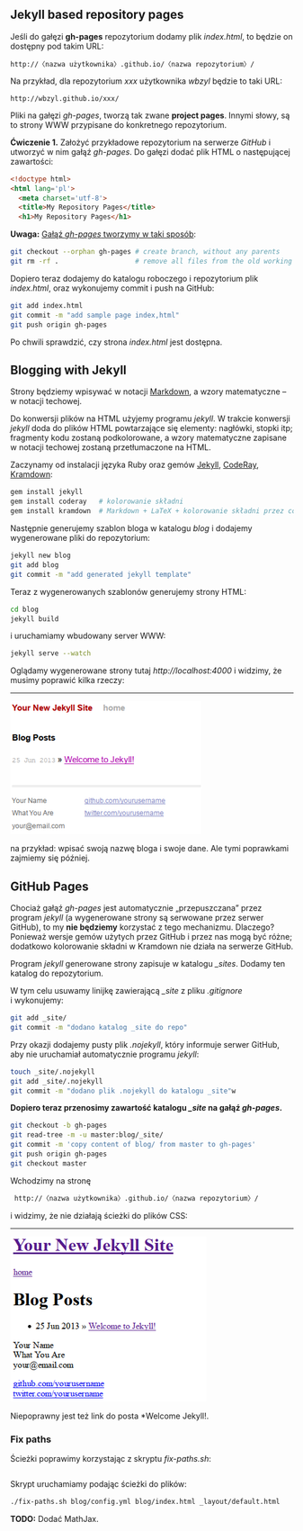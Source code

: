 ## Jekyll based repository pages

Jeśli do gałęzi **gh-pages** repozytorium dodamy plik *index.html*,
to będzie on dostępny pod takim URL:

    http://〈nazwa użytkownika〉.github.io/〈nazwa repozytorium〉/

Na przykład, dla repozytorium *xxx* użytkownika *wbzyl* będzie to taki URL:

    http://wbzyl.github.io/xxx/

Pliki na gałęzi *gh-pages*, tworzą tak zwane **project pages**.
Innymi słowy, są to strony WWW przypisane do konkretnego repozytorium.

**Ćwiczenie 1.** Założyć przykładowe repozytorium
na serwerze *GitHub* i utworzyć w nim gałąź *gh-pages*.
Do gałęzi dodać plik HTML o następującej zawartości:

```html
<!doctype html>
<html lang='pl'>
  <meta charset='utf-8'>
  <title>My Repository Pages</title>
  <h1>My Repository Pages</h1>
```
**Uwaga:**
[Gałąź *gh-pages* tworzymy w taki sposób](https://help.github.com/articles/creating-project-pages-manually):

```sh
git checkout --orphan gh-pages # create branch, without any parents
git rm -rf .                   # remove all files from the old working tree
```

Dopiero teraz dodajemy do katalogu roboczego i repozytorium plik
*index.html*, oraz wykonujemy commit i push na GitHub:

```sh
git add index.html
git commit -m "add sample page index,html"
git push origin gh-pages
```

Po chwili sprawdzić, czy strona *index.html* jest dostępna.


## Blogging with Jekyll

Strony będziemy wpisywać w notacji
[Markdown](http://www.ctrlshift.net/project/markdowneditor/), a wzory
matematyczne – w notacji techowej.

Do konwersji plików na HTML użyjemy programu *jekyll*. W trakcie
konwersji *jekyll* doda do plików HTML powtarzające się elementy:
nagłówki, stopki itp; fragmenty kodu zostaną podkolorowane, a wzory
matematyczne zapisane w notacji techowej zostaną przetłumaczone na
HTML.

Zaczynamy od instalacji języka Ruby oraz gemów
[Jekyll](https://github.com/mojombo/jekyll),
[CodeRay](http://coderay.rubychan.de/),
[Kramdown](http://kramdown.rubyforge.org/):

```sh
gem install jekyll
gem install coderay   # kolorowanie składni
gem install kramdown  # Markdown + LaTeX + kolorowanie składni przez coderay
```

Następnie generujemy szablon bloga w katalogu *blog*
i dodajemy wygenerowane pliki do repozytorium:

```sh
jekyll new blog
git add blog
git commit -m "add generated jekyll template"
```

Teraz z wygenerowanych szablonów generujemy strony HTML:

```sh
cd blog
jekyll build
```

i uruchamiamy wbudowany server WWW:

```sh
jekyll serve --watch
```

Oglądamy wygenerowane strony tutaj *http://localhost:4000*
i widzimy, że musimy poprawić kilka rzeczy:

----
![jekyll index page](/images/index-page.png)

na przykład: wpisać swoją nazwę bloga i swoje dane.
Ale tymi poprawkami zajmiemy się później.


## GitHub Pages

Chociaż gałąź *gh-pages* jest automatycznie „przepuszczana” przez
program *jekyll*
(a wygenerowane strony są serwowane przez serwer GitHub),
to my **nie będziemy** korzystać z tego mechanizmu.
Dlaczego? Ponieważ wersje gemów użytych przez GitHub i przez nas mogą
być różne; dodatkowo kolorowanie składni w Kramdown nie działa
na serwerze GitHub.

Program *jekyll* generowane strony zapisuje w katalogu *\_sites*.
Dodamy ten katalog do repozytorium.

W tym celu usuwamy linijkę zawierającą *_site* z pliku *.gitignore* i wykonujemy:

```sh
git add _site/
git commit -m "dodano katalog _site do repo"
```

Przy okazji dodajemy pusty plik *.nojekyll*, który informuje serwer
GitHub, aby nie uruchamiał automatycznie programu *jekyll*:

```sh
touch _site/.nojekyll
git add _site/.nojekyll
git commit -m "dodano plik .nojekyll do katalogu _site"w
```

**Dopiero teraz przenosimy zawartość katalogu *_site* na gałąź
*gh-pages*.**

```sh
git checkout -b gh-pages
git read-tree -m -u master:blog/_site/
git commit -m 'copy content of blog/ from master to gh-pages'
git push origin gh-pages
git checkout master
```
Wchodzimy na stronę

```sh
 http://〈nazwa użytkownika〉.github.io/〈nazwa repozytorium〉/
```

i widzimy, że nie działają ścieżki do plików CSS:

----
![jekyll index page](/images/index-gh-page.png)

Niepoprawny jest też link do posta *Welcome Jekyll!.


### Fix paths

Ścieżki poprawimy korzystając z skryptu *fix-paths.sh*:

```sh

```

Skrypt uruchamiamy podając ścieżki do plików:

```sh
./fix-paths.sh blog/config.yml blog/index.html _layout/default.html
```




**TODO:** Dodać MathJax.
